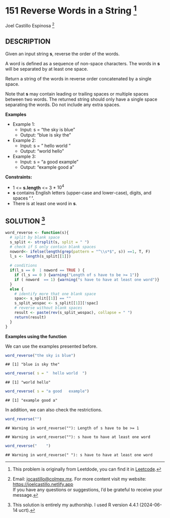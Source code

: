 
# 151 Reverse Words in a String [^1]

Joel Castillo Espinosa [^2]

## DESCRIPTION

Given an input string **s**, reverse the order of the words.

A word is defined as a sequence of non-space characters. The words in
**s** will be separated by at least one space.

Return a string of the words in reverse order concatenated by a single
space.

Note that **s** may contain leading or trailing spaces or multiple
spaces between two words. The returned string should only have a single
space separating the words. Do not include any extra spaces.

**Examples**

- Example 1:
  - Input: s = “the sky is blue”
  - Output: “blue is sky the”
- Example 2:
  - Input: s = ” hello world ”
  - Output: “world hello”
- Example 3:
  - Input: s = “a good example”
  - Output: “example good a”

**Constraints:**

- 1 \<= **s.length** \<= 3 \* $10^4$
- **s** contains English letters (upper-case and lower-case), digits,
  and spaces **’ ’**.
- There is at least one word in **s**.

## SOLUTION [^3]

``` r
word_reverse <- function(s){
  # split by blank space 
  s_split <- strsplit(s, split = " ")
  # check if S only contain blank spaces
  noword<- ifelse(length(grep(pattern = "^\\s*$", s)) ==1, T, F) 
  l_s <- length(s_split[[1]])
  
  # conditions 
  if(l_s == 0  | noword == TRUE ) {
    if (l_s == 0 ) {warning("Length of s have to be >= 1")}
    if ( noword  == 1) {warning("s have to have at least one word")}
  }
  else {
    # identify more that one blank space 
    spac<- s_split[[1]] == ""
    s_split_wospac <- s_split[[1]][!spac]
    # reverse without blank spaces
    result <- paste(rev(s_split_wospac), collapse = " ")
    return(result)
  }
}
```

**Examples using the function**

We can use the examples presented before.

``` r
word_reverse("the sky is blue")
```

    ## [1] "blue is sky the"

``` r
word_reverse( s = "  hello world  ")
```

    ## [1] "world hello"

``` r
word_reverse( s = "a good   example")
```

    ## [1] "example good a"

In addition, we can also check the restrictions.

``` r
word_reverse("")
```

    ## Warning in word_reverse(""): Length of s have to be >= 1

    ## Warning in word_reverse(""): s have to have at least one word

``` r
word_reverse("    ")
```

    ## Warning in word_reverse(" "): s have to have at least one word

[^1]: This problem is originally from Leetdode, you can find it in
    [Leetcode](https://leetcode.com/problems/reverse-words-in-a-string/?envType=study-plan-v2&envId=leetcode-75).

[^2]: Email: <jocastillo@colmex.mx>. For more content visit my website:
    <https://joelcastillo.netlify.app> <br> If you have any questions or
    suggestions, I’d be grateful to receive your message.

[^3]: This solution is entirely my authorship. I used R version 4.4.1
    (2024-06-14 ucrt).
